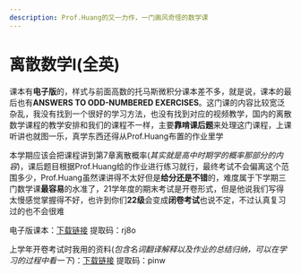 ```yaml
---
description: Prof.Huang的又一力作，一门画风奇怪的数学课
---
```


# 离散数学Ⅰ(全英)

课本有**电子版**的，样式与前面高数的托马斯微积分课本差不多，就是说，课本的最后也有**ANSWERS TO ODD-NUMBERED EXERCISES**。这门课的内容比较宽泛杂乱，我没有找到一个很好的学习方法，也没有找到对应的视频教学，国内的离散数学课程的教学安排和我们的课程不一样，主要**靠啃课后题**来处理这门课程，上课听讲也就图一乐，真学东西还得从Prof.Huang布置的作业里学

本学期应该会把课程讲到第7章离散概率(_其实就是高中时期学的概率那部分的内容_)，课后题目根据Prof.Huang给的作业进行练习就行，最终考试不会偏离这个范围多少，Prof.Huang虽然课讲得不太好但是**给分还是不错**的，难度属于下学期三门数学课**最容易**的水准了，21学年度的期末考试是开卷形式，但是他说我们写得太慢感觉掌握得不好，也许到你们**22级**会变成**闭卷考试**也说不定，不过认真复习过的也不会很难

电子版课本：[下载链接](https://pan.baidu.com/s/1OlOIU7IqIy\_N2vvxhbXkgQ) 提取码：rj8o

上学年开卷考试时我用的资料(_包含名词翻译解释以及作业的总结归纳，可以在学习的过程中看一下_)：[下载链接](https://pan.baidu.com/s/1jGzuLQp\_AGHZ7M7BykSGUQ) 提取码：pinw
